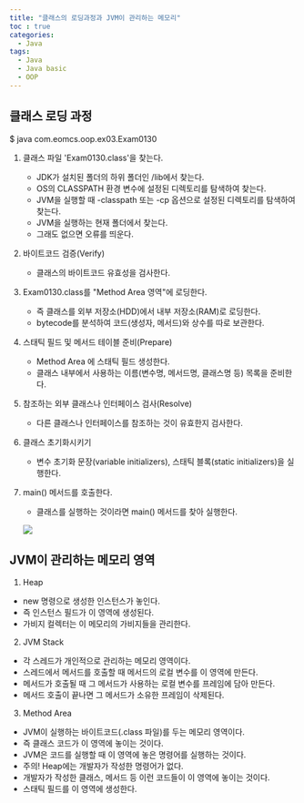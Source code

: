 ```yaml
---
title: "클래스의 로딩과정과 JVM이 관리하는 메모리"
toc : true
categories:
  - Java
tags:
  - Java
  - Java basic
  - OOP
---
```


## 클래스 로딩 과정
$ java com.eomcs.oop.ex03.Exam0130
1) 클래스 파일 'Exam0130.class'을 찾는다.
   - JDK가 설치된 폴더의 하위 폴더인 /lib에서 찾는다.
   - OS의 CLASSPATH 환경 변수에 설정된 디렉토리를 탐색하여 찾는다.
   - JVM을 실행할 때 -classpath 또는 -cp 옵션으로 설정된 디렉토리를 탐색하여 찾는다.
   - JVM을 실행하는 현재 폴더에서 찾는다.
   - 그래도 없으면 오류를 띄운다.

2) 바이트코드 검증(Verify)
   - 클래스의 바이트코드 유효성을 검사한다.

3) Exam0130.class를 "Method Area 영역"에 로딩한다.
   - 즉 클래스를 외부 저장소(HDD)에서 내부 저장소(RAM)로 로딩한다.
   - bytecode를 분석하여 코드(생성자, 메서드)와 상수를 따로 보관한다.

4) 스태틱 필드 및 메서드 테이블 준비(Prepare)
   - Method Area 에 스태틱 필드 생성한다.
   - 클래스 내부에서 사용하는 이름(변수명, 메서드명, 클래스명 등) 목록을 준비한다.

5) 참조하는 외부 클래스나 인터페이스 검사(Resolve)
   - 다른 클래스나 인터페이스를 참조하는 것이 유효한지 검사한다.

6) 클래스 초기화시키기
   - 변수 초기화 문장(variable initializers), 스태틱 블록(static initializers)을 실행한다.

7) main() 메서드를 호출한다.
   - 클래스를 실행하는 것이라면 main() 메서드를 찾아 실행한다.
   
   ![](https://images.velog.io/images/minseobcms/post/f1c0d9f6-e6cc-473b-bed3-30dbbeeaabce/%EC%8A%A4%ED%81%AC%EB%A6%B0%EC%83%B7,%202020-08-11%2019-58-08.png)
   
## JVM이 관리하는 메모리 영역
 1) Heap
 - new 명령으로 생성한 인스턴스가 놓인다.
 - 즉 인스턴스 필드가 이 영역에 생성된다.
 - 가비지 컬렉터는 이 메모리의 가비지들을 관리한다.

 2) JVM Stack
 - 각 스레드가 개인적으로 관리하는 메모리 영역이다.
 - 스레드에서 메서드를 호출할 때 메서드의 로컬 변수를 이 영역에 만든다.
 - 메서드가 호출될 때 그 메서드가 사용하는 로컬 변수를 프레임에 담아 만든다.
 - 메서드 호출이 끝나면 그 메서드가 소유한 프레임이 삭제된다.

 3) Method Area
 - JVM이 실행하는 바이트코드(.class 파일)를 두는 메모리 영역이다.
 - 즉 클래스 코드가 이 영역에 놓이는 것이다.
 - JVM은 코드를 실행할 때 이 영역에 놓은 명령어를 실행하는 것이다.
 - 주의! Heap에는 개발자가 작성한 명령어가 없다.
 - 개발자가 작성한 클래스, 메서드 등 이런 코드들이 이 영역에 놓이는 것이다.
 - 스태틱 필드를 이 영역에 생성한다.